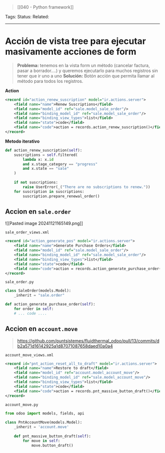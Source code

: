 > [[040 - Python framework]]

Tags: 
Status: 
Related: 

___

# Acción de vista tree para ejecutar masivamente acciones de form

> **Problema:** tenemos en la vista form un método (cancelar factura, pasar a borrador....) y queremos ejecutarlo para muchos registros sin tener que ir uno a uno
> **Solución:** Botón acción que permita llamar al método para todos los registros.


**Action**
```xml
<record id="action_renew_suscription" model="ir.actions.server">  
    <field name="name">Renew Suscriptions</field>  
    <field name="model_id" ref="sale.model_sale_order"/>  
    <field name="binding_model_id" ref="sale.model_sale_order"/>  
    <field name="binding_view_types">list</field>  
    <field name="state">code</field>  
    <field name="code">action = records.action_renew_suscription()</field>  
</record>
```

**Metodo iterativo**
```python
def action_renew_suscription(self):  
    suscriptions = self.filtered(  
        lambda x: x.id  
        and x.stage_category == "progress"  
        and x.state == "sale"  
    )  
  
    if not suscriptions:  
        raise UserError(_("There are no subscriptions to renew."))  
    for suscription in suscriptions:  
        suscription.prepare_renewal_order()
```

## Accion en `sale.order`
![[Pasted image 20241121165149.png]]

`sale_order_views.xml`
```xml
<record id="action_generate_pos" model="ir.actions.server">  
    <field name="name">Generate Purchase Orders</field>  
    <field name="model_id" ref="sale.model_sale_order"/>  
    <field name="binding_model_id" ref="sale.model_sale_order"/>  
    <field name="binding_view_types">list</field>  
    <field name="state">code</field>  
    <field name="code">action = records.action_generate_purchase_order()</field>  
</record>
```

`sale_order.py`
```python
class SaleOrder(models.Model):  
    _inherit = "sale.order"

def action_generate_purchase_order(self):  
    for order in self:  
    # ... code ....
```

## Accion en `account.move`

> https://github.com/puntsistemes/fluidthermal_odoo/pull/13/commits/db2a571d16142925a1d87071087658daed10a0a4

`account_move_views.xml`
```xml
<record id="pnt_action_reset_all_to_draft" model="ir.actions.server">  
    <field name="name">Restore to draft</field>  
    <field name="model_id" ref="account.model_account_move"/>  
    <field name="binding_model_id" ref="sale.model_account_move"/>  
    <field name="binding_view_types">list</field>  
    <field name="state">code</field>  
    <field name="code">action = records.pnt_massive_button_draft()</field>  
</record>
```

`account_move.py`
```python
from odoo import models, fields, api  
  
class PntAccountMove(models.Model):  
    _inherit = 'account.move'  
  
    def pnt_massive_button_draft(self):  
        for move in self:  
            move.button_draft()
```
